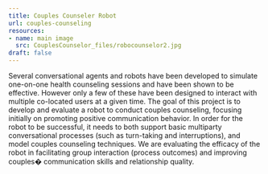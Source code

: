 ```yaml
---
title: Couples Counseler Robot
url: couples-counseling
resources:
- name: main image
  src: CouplesCounselor_files/robocounselor2.jpg
draft: false
---
```


Several conversational agents and robots have been developed to simulate one-on-one health counseling sessions and have been shown to be effective.
However only a few of these have been designed to interact with multiple co-located users at a given time.
The goal of this project is to develop and evaluate a robot to conduct  couples counseling, focusing
initially on promoting positive communication behavior.
In order for the robot to be successful, it needs to both support basic multiparty conversational processes (such as turn-taking and interruptions), and
model couples counseling techniques.
We are evaluating the efficacy of the robot in facilitating group interaction (process outcomes) and improving
couples� communication skills and relationship quality.

